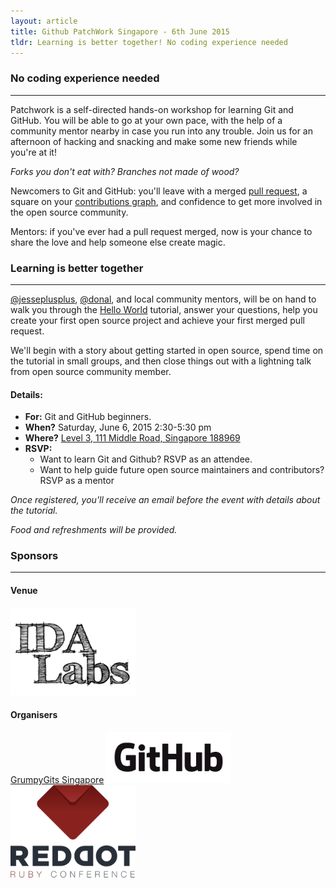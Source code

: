 ```yaml
---
layout: article
title: Github PatchWork Singapore - 6th June 2015
tldr: Learning is better together! No coding experience needed
---
```




### No coding experience needed
--- 

Patchwork is a self-directed hands-on workshop for learning Git and GitHub. You will be able to go at your own pace, with the help of a community mentor nearby in case you run into any trouble. Join us for an afternoon of hacking and snacking and make some new friends while you're at it!

*Forks you don't eat with? Branches not made of wood?*

Newcomers to Git and GitHub: you'll leave with a merged [pull request](https://help.github.com/articles/using-pull-requests/), a square on your [contributions graph](https://help.github.com/articles/viewing-contributions), and confidence to get more involved in the open source community.

Mentors: if you've ever had a pull request merged, now is your chance to share the love and help someone else create magic.

### Learning is better together
---

[@jesseplusplus](https://github.com/jesseplusplus), [@donal](https://github.com/donal), and local community mentors, will be on hand to walk you through the [Hello World](https://guides.github.com/activities/hello-world/) tutorial, answer your questions, help you create your first open source project and achieve your first merged pull request.

We'll begin with a story about getting started in open source, spend time on the tutorial in small groups, and then close things out with a lightning talk from open source community member.

#### Details:

- **For:** Git and GitHub beginners.
- **When?** Saturday, June 6, 2015 2:30-5:30 pm
- **Where?** [Level 3, 111 Middle Road, Singapore 188969](https://www.google.com.sg/maps/place/National+Design+Centre/@1.298824,103.853511,15z/)
- **RSVP:**
  - Want to learn Git and Github? RSVP as an attendee.
  - Want to help guide future open source maintainers and contributors? RSVP as a mentor

*Once registered, you'll receive an email before the event with details about the tutorial.*

*Food and refreshments will be provided.*

### Sponsors
---
#### Venue
<img src="/images/ida-labs-logo-hr.jpg" alt="IDA Labs" width="200px">

#### Organisers
[GrumpyGits Singapore](https://grumpygits.github.io)
[<img src="/images/github-logo.png" alt="GitHub" width="200px">](https://github.com)
[<img src="/images/rdrc-logo.png" alt="RedDotRubyConf" width="200px">](http://www.reddotrubyconf.com)

